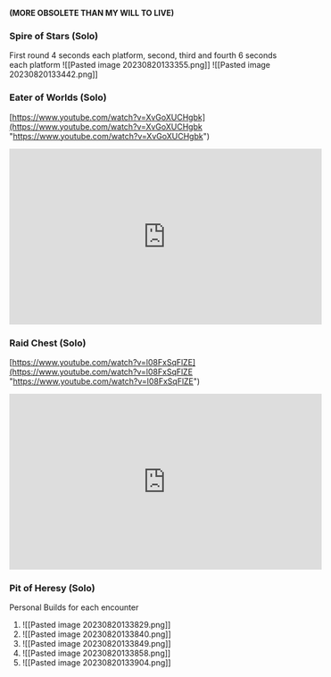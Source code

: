 **(MORE OBSOLETE THAN MY WILL TO LIVE)**

### Spire of Stars (Solo)

First round 4 seconds each platform, second, third and fourth 6 seconds each platform
![[Pasted image 20230820133355.png]]
![[Pasted image 20230820133442.png]]

### Eater of Worlds (Solo)

[https://www.youtube.com/watch?v=XvGoXUCHgbk](https://www.youtube.com/watch?v=XvGoXUCHgbk "https://www.youtube.com/watch?v=XvGoXUCHgbk")

<iframe width="560" height="315" src="https://www.youtube.com/embed/XvGoXUCHgbk" title="Before It&#39;s Gone: Telesto Catalyst Solo Guide (All Classes) [Destiny 2]" frameborder="0" allow="accelerometer; autoplay; clipboard-write; encrypted-media; gyroscope; picture-in-picture; web-share" allowfullscreen></iframe>

### Raid Chest (Solo)

[https://www.youtube.com/watch?v=l08FxSqFlZE](https://www.youtube.com/watch?v=l08FxSqFlZE "https://www.youtube.com/watch?v=l08FxSqFlZE")

<iframe width="560" height="315" src="https://www.youtube.com/embed/l08FxSqFlZE" title="Destiny 2 | 9 FREE RAID CHESTS! How To Get FREE RAID LOOT SOLO! (Season of Arrivals)" frameborder="0" allow="accelerometer; autoplay; clipboard-write; encrypted-media; gyroscope; picture-in-picture; web-share" allowfullscreen></iframe>

### Pit of Heresy (Solo)

Personal Builds for each encounter

1. ![[Pasted image 20230820133829.png]]
2. ![[Pasted image 20230820133840.png]]
3. ![[Pasted image 20230820133849.png]]
4. ![[Pasted image 20230820133858.png]]
5. ![[Pasted image 20230820133904.png]]

